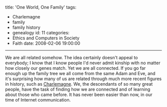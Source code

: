 title: 'One World, One Family'
tags:
  - Charlemagne
  - family
  - family history
  - genealogy
id: 11
categories:
  - Ethics and Computers in Society
  - Faith
date: 2008-02-06 19:00:00
---

We are all related somehow. The idea certainly doesn't appeal to everybody; I know that I know people I'd never admit kinship with no matter how closely our genes match. Yet we are all connected. If you go far enough up the family tree we all come from the same Adam and Eve, and it's surprising how many of us are related through much more recent figures in history, such as [Charlemagne](http://www.familyorigins.com/users/b/l/o/David-A-Blocher-WA/FAMO2-0001/index.htm). We, the descendants of so many great people, have the task of finding how we are connected and of learning about those who came before. It has never been easier than now, in our time of Internet communication.